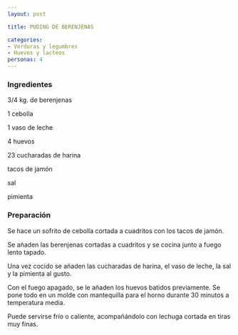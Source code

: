 ```yaml
---
layout: post

title: PUDING DE BERENJENAS

categories:
- Verduras y legumbres
- Huevos y lacteos
personas: 4 
---
```

<h3>Ingredientes</h3>
3/4 kg. de berenjenas

1 cebolla

1 vaso de leche

4 huevos

23 cucharadas de harina

tacos de jamón

sal

pimienta

<h3>Preparación</h3>
Se hace un sofrito de cebolla cortada a cuadritos con los tacos de jamón.

Se añaden las berenjenas cortadas a cuadritos y se cocina junto a fuego lento tapado.

Una vez cocido se añaden las cucharadas de harina, el vaso de leche, la sal y la pimienta al gusto.

Con el fuego apagado, se le añaden los huevos batidos previamente. Se pone todo en un molde con mantequilla para el horno durante 30 minutos a temperatura media.

Puede servirse frío o caliente, acompañándolo con lechuga cortada en tiras muy finas.